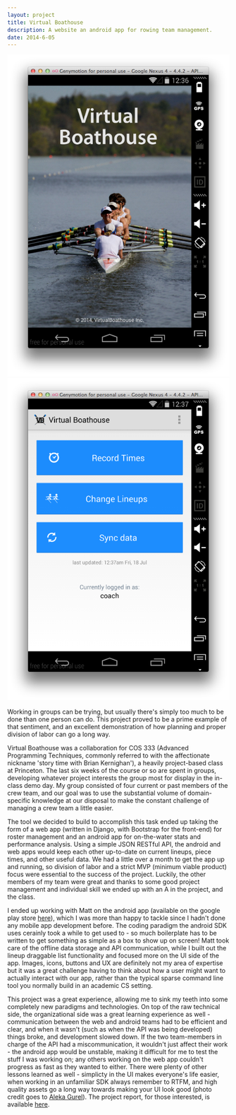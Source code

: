 ```yaml
---
layout: project
title: Virtual Boathouse 
description: A website an android app for rowing team management.
date: 2014-6-05
---
```

<div class="col-md-6">
    <img class="topimg" src="/static/img/VBSC1.png" alt="VirtualBoathouse"/>
</div>
<div class="col-md-6">
    <img class="topimg" src="/static/img/VBSC2.png" alt="VirtualBoathouse"/>
</div>
<p>
    Working in groups can be trying, but usually there's simply too much to be done than one person can do. This project proved to be a prime example of that sentiment, and an excellent demonstration of how planning and proper division of labor can go a long way.
</p>
<p>
    Virtual Boathouse was a collaboration for COS 333 (Advanced Programming Techniques, commonly referred to with the affectionate nickname 'story time with Brian Kernighan'), a heavily project-based class at Princeton. The last six weeks of the course or so are spent in groups, developing whatever project interests the group most for display in the in-class demo day. My group consisted of four current or past members of the crew team, and our goal was to use the substantial volume of domain-specific knowledge at our disposal to make the constant challenge of managing a crew team a little easier.
</p>
<p>
    The tool we decided to build to accomplish this task ended up taking the form of a web app (written in Django, with Bootstrap for the front-end) for roster management and an android app for on-the-water stats and performance analysis. Using a simple JSON RESTful API, the android and web apps would keep each other up-to-date on current lineups, piece times, and other useful data. We had a little over a month to get the app up and running, so division of labor and a strict MVP (minimum viable product) focus were essential to the success of the project. Luckily, the other members of my team were great and thanks to some good project management and individual skill we ended up with an A in the project, and the class.
</p>
<p>
    I ended up working with Matt on the android app (available on the google play store <a href="https://play.google.com/store/apps/details?id=com.vbh.virtualboathouse">here</a>), which I was more than happy to tackle since I hadn't done any mobile app development before. The coding paradigm the android SDK uses cerainly took a while to get used to - so much boilerplate has to be written to get something as simple as a box to show up on screen! Matt took care of the offline data storage and API communication, while I built out the lineup draggable list functionality and focused more on the UI side of the app. Images, icons, buttons and UX are definitely not my area of expertise but it was a great challenge having to think about how a user might want to actually interact with our app, rather than the typical sparse command line tool you normally build in an academic CS setting.
</p>
<p>
    This project was a great experience, allowing me to sink my teeth into some completely new paradigms and technologies. On top of the raw technical side, the organizational side was a great learning experience as well - communication between the web and android teams had to be efficient and clear, and when it wasn't (such as when the API was being developed) things broke, and development slowed down. If the two team-members in charge of the API had a miscommunication, it wouldn't just affect their work - the android app would be unstable, making it difficult for me to test the stuff I was working on; any others working on the web app couldn't progress as fast as they wanted to either. There were plenty of other lessons learned as well - simplicty in the UI makes everyone's life easier, when working in an unfamiliar SDK always remember to RTFM, and high quality assets go a long way towards making your UI look good (photo credit goes to <a href="http://www.alekagurel.com/">Aleka Gurel</a>). The project report, for those interested, is available <a href="https://www.dropbox.com/s/ka33almzrpuze4o/virtual-boathouse-report.pdf?raw=1">here</a>.
</p>